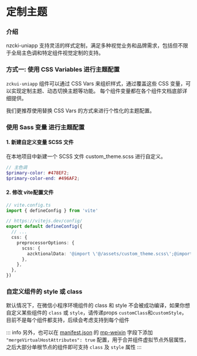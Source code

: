 # 定制主题

### 介绍

nzcki-uniapp 支持灵活的样式定制，满足多种视觉业务和品牌需求，包括但不限于全局主色调和特定组件视觉定制的支持。

### 方式一: 使用 CSS Variables 进行主题配置

`zckui-uniapp` 组件可以通过 CSS Vars 来组织样式，通过覆盖这些 CSS 变量，可以实现定制主题、动态切换主题等功能。 每个组件变量都在各个组件文档底部详细提供。

<!-- 您可在 ConfigProvider 组件 进行体验。 -->

我们更推荐使用替换 CSS Vars 的方式来进行个性化的主题配置。

### 使用 Sass 变量 进行主题配置

#### 1. 新建自定义变量 SCSS 文件
在本地项目中新建一个 SCSS 文件 custom_theme.scss 进行自定义。

  ```scss
  // 主色调
$primary-color: #478EF2;
$primary-color-end: #496AF2;
  ```

#### 2. 修改 vite配置文件

```ts
// vite.config.ts
import { defineConfig } from 'vite'

// https://vitejs.dev/config/
export default defineConfig({
  // ...
  css: {
    preprocessorOptions: {
      scss: {
        azcktionalData: '@import \'@/assets/custom_theme.scss\';@import \'nutui-uniapp/styles/variables.scss\';',
      },
    },
  },
})
```

### 自定义组件的 style 或 class

默认情况下，在微信小程序环境组件的 class 和 style 不会被成功编译，如果你想自定义某些组件的 `class` 或 `style`，请传递props `customClass`和`customStyle`，目前不是每个组件都支持，后续会考虑支持到每个组件

::: info
另外，也可以在 [manifest.json](https://uniapp.dcloud.net.cn/collocation/manifest.html) 的 [mp-weixin](https://uniapp.dcloud.net.cn/collocation/manifest.html#mp-weixin) 字段下添加 `"mergeVirtualHostAttributes": true` 配置，用于合并组件虚拟节点外层属性，之后大部分单根节点的组件即可支持 `class` 及 `style` 属性
:::
